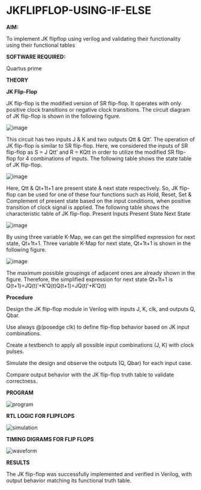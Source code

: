 # JKFLIPFLOP-USING-IF-ELSE

**AIM:** 

To implement  JK flipflop using verilog and validating their functionality using their functional tables

**SOFTWARE REQUIRED:**

Quartus prime

**THEORY**

**JK Flip-Flop**

JK flip-flop is the modified version of SR flip-flop. It operates with only positive clock transitions or negative clock transitions. The circuit diagram of JK flip-flop is shown in the following figure.

![image](https://github.com/naavaneetha/JKFLIPFLOP-USING-IF-ELSE/assets/154305477/a649c30b-232b-4558-b188-fd6c09845180)


This circuit has two inputs J & K and two outputs Qtt & Qtt’. The operation of JK flip-flop is similar to SR flip-flop. Here, we considered the inputs of SR flip-flop as S = J Qtt’ and R = KQtt in order to utilize the modified SR flip-flop for 4 combinations of inputs. The following table shows the state table of JK flip-flop.

![image](https://github.com/naavaneetha/JKFLIPFLOP-USING-IF-ELSE/assets/154305477/c4360742-e8a8-4937-b089-c46c0433f9a3)

 
Here, Qtt & Qt+1t+1 are present state & next state respectively. So, JK flip-flop can be used for one of these four functions such as Hold, Reset, Set & Complement of present state based on the input conditions, when positive transition of clock signal is applied. The following table shows the characteristic table of JK flip-flop. Present Inputs Present State Next State
 
![image](https://github.com/naavaneetha/JKFLIPFLOP-USING-IF-ELSE/assets/154305477/6c275261-a6d5-4c37-a3a7-1e88ca11c4cd)

By using three variable K-Map, we can get the simplified expression for next state, Qt+1t+1. Three variable K-Map for next state, Qt+1t+1 is shown in the following figure.
 
![image](https://github.com/naavaneetha/JKFLIPFLOP-USING-IF-ELSE/assets/154305477/5174f41b-0ce0-4329-a372-6d1943ea6673)

The maximum possible groupings of adjacent ones are already shown in the figure. Therefore, the simplified expression for next state Qt+1t+1 is Q(t+1)=JQ(t)′+K′Q(t)Q(t+1)=JQ(t)′+K′Q(t)

**Procedure**

Design the JK flip-flop module in Verilog with inputs J, K, clk, and outputs Q, Qbar.

Use always @(posedge clk) to define flip-flop behavior based on JK input combinations.

Create a testbench to apply all possible input combinations (J, K) with clock pulses.

Simulate the design and observe the outputs (Q, Qbar) for each input case.

Compare output behavior with the JK flip-flop truth table to validate correctness.

**PROGRAM**

![program](https://github.com/user-attachments/assets/45548b6a-5c39-4a25-90e4-1c173d9db954)


**RTL LOGIC FOR FLIPFLOPS**

![simulation](https://github.com/user-attachments/assets/f1a541f6-d6a3-4bd3-8265-6470b6e48381)

**TIMING DIGRAMS FOR FLIP FLOPS**

![waveform](https://github.com/user-attachments/assets/3e9803a2-fbfa-4353-9f7a-c2936a083c2b)

**RESULTS**

The JK flip-flop was successfully implemented and verified in Verilog, with output behavior matching its functional truth table.
